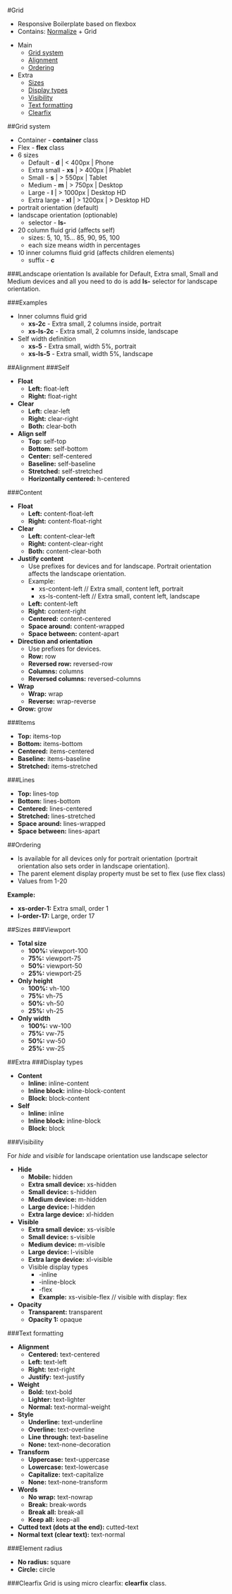#Grid
- Responsive Boilerplate based on flexbox
- Contains: [Normalize](https://github.com/necolas/normalize.css/blob/master/normalize.css) + Grid

* Main
	* [Grid system](#grid-system)
	* [Alignment](#alignment)
	* [Ordering](#ordering)
* Extra
	* [Sizes](#sizes)
	* [Display types](#display-types)
	* [Visibility](#visibility)
	* [Text formatting](#text-formatting)
	* [Clearfix](#clearfix)

##Grid system

- Container - **container** class
- Flex - **flex** class
- 6 sizes
	- Default - **d** | < 400px | Phone
	- Extra small - **xs** | > 400px | Phablet
	- Small - **s** | > 550px | Tablet
	- Medium - **m** | > 750px | Desktop
	- Large - **l** | > 1000px | Desktop HD
	- Extra large - **xl** | > 1200px | > Desktop HD
- portrait orientation (default)
- landscape orientation (optionable)
	- selector - **ls-**
- 20 column fluid grid (affects self)
	- sizes: 5, 10, 15... 85, 90, 95, 100
	- each size means width in percentages
- 10 inner columns fluid grid (affects children elements)
	- suffix - **c**

###Landscape orientation
Is available for Default, Extra small, Small and Medium devices and all you need to do is
add **ls-** selector for landscape orientation.

###Examples

- Inner columns fluid grid
	- **xs-2c**  - Extra small, 2 columns inside, portrait
	- **xs-ls-2c** -  Extra small, 2 columns inside, landscape
- Self width definition
	- **xs-5** - Extra small, width 5%, portrait
	- **xs-ls-5** - Extra small, width 5%, landscape


##Alignment
###Self

- **Float**
	- **Left:** float-left
	- **Right:** float-right
- **Clear**
	- **Left:** clear-left
	- **Right:** clear-right
	- **Both:** clear-both
- **Align self**
	- **Top:** self-top
	- **Bottom:** self-bottom
	- **Center:** self-centered
	- **Baseline:** self-baseline
	- **Stretched:** self-stretched
	- **Horizontally centered:** h-centered

###Content

- **Float**
	- **Left:** content-float-left
	- **Right:** content-float-right
- **Clear**
	- **Left:** content-clear-left
	- **Right:** content-clear-right
	- **Both:** content-clear-both
- **Justify content**
	- Use prefixes for devices and for landscape. Portrait orientation affects the landscape orientation.
	- Example: 
		- xs-content-left // Extra small, content left, portrait
		- xs-ls-content-left // Extra small, content left, landscape
	- **Left:** content-left
	- **Right:** content-right
	- **Centered:** content-centered
	- **Space around:** content-wrapped
	- **Space between:** content-apart
- **Direction and orientation**
	- Use prefixes for devices.
	- **Row:** row
	- **Reversed row:** reversed-row
	- **Columns:** columns
	- **Reversed columns:** reversed-columns
- **Wrap**
	- **Wrap:** wrap
	- **Reverse:** wrap-reverse
- **Grow:** grow


###Items

- **Top:** items-top
- **Bottom:** items-bottom
- **Centered:** items-centered
- **Baseline:** items-baseline
- **Stretched:** items-stretched

###Lines

- **Top:** lines-top
- **Bottom:** lines-bottom
- **Centered:** lines-centered
- **Stretched:** lines-stretched
- **Space around:** lines-wrapped
- **Space between:** lines-apart

##Ordering
- Is available for all devices only for portrait orientation (portrait orientation also sets order in landscape orientation).
- The parent element display property must be set to flex (use flex class)
- Values from 1-20

**Example:**

- **xs-order-1:** Extra small, order 1
- **l-order-17:** Large, order 17

##Sizes
###Viewport

- **Total size**
	- **100%:** viewport-100
	- **75%:** viewport-75
	- **50%:** viewport-50
	- **25%:** viewport-25
- **Only height**
	- **100%:** vh-100
	- **75%:** vh-75
	- **50%:** vh-50
	- **25%:** vh-25
- **Only width**
	- **100%:** vw-100
	- **75%:** vw-75
	- **50%:** vw-50
	- **25%:** vw-25

##Extra
###Display types

- **Content**
	- **Inline:** inline-content
	- **Inline block:** inline-block-content
	- **Block:** block-content
- **Self**
	- **Inline:** inline
	- **Inline block:** inline-block
	- **Block:** block

###Visibility

For *hide* and *visible* for landscape orientation use landscape selector

- **Hide**
	- **Mobile:** hidden
	- **Extra small device:** xs-hidden
	- **Small device:** s-hidden
	- **Medium device:** m-hidden
	- **Large device:** l-hidden
	- **Extra large device:** xl-hidden
- **Visible**
	- **Extra small device:** xs-visible
	- **Small device:** s-visible
	- **Medium device:** m-visible
	- **Large device:** l-visible
	- **Extra large device:** xl-visible
	- Visible display types
		- -inline
		- -inline-block
		- -flex
		- **Example:** xs-visible-flex // visible with display: flex
- **Opacity**
	- **Transparent:** transparent
	- **Opacity 1:** opaque



###Text formatting

- **Alignment**
	- **Centered:** text-centered
	- **Left:** text-left
	- **Right:** text-right
	- **Justify:** text-justify
- **Weight**
	- **Bold:** text-bold
	- **Lighter:** text-lighter
	- **Normal:** text-normal-weight
- **Style**
	- **Underline:** text-underline
	- **Overline:** text-overline
	- **Line through:** text-baseline
	- **None:** text-none-decoration
- **Transform**
	- **Uppercase:** text-uppercase
	- **Lowercase:** text-lowercase
	- **Capitalize:** text-capitalize
	- **None:** text-none-transform
- **Words**
	- **No wrap:** text-nowrap
	- **Break:** break-words
	- **Break all:** break-all
	- **Keep all:** keep-all
- **Cutted text (dots at the end):** cutted-text
- **Normal text (clear text):** text-normal



###Element radius

- **No radius:** square
- **Circle:** circle

###Clearfix
Grid is using micro clearfix:  **clearfix** class.
